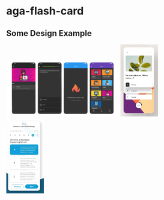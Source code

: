 # aga-flash-card

## Some Design Example

<img src="./preview/preview-1.png" alt="drawing" width="300"/>
<img src="./preview/preview-2.png" alt="drawing" width="100"/>
<img src="./preview/preview-3.png" alt="drawing" width="100"/>
